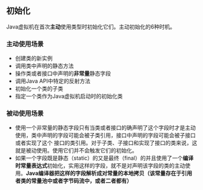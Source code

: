 ## 初始化  
Java虚拟机在首次**主动**使用类型时初始化它们。主动初始化的6种时机。
### 主动使用场景  
* 创建类的新实例  
* 调用类中声明的静态方法  
* 操作类或者接口中声明的**非常量**静态字段
* 调用Java API中特定的反射方法  
* 初始化一个类的子类  
* 指定一个类作为Java虚拟机启动时的初始化类  
### 被动使用场景  
* 使用一个非常量的静态字段只有当类或者接口的确声明了这个字段时才是主动使用，类中声明的字段可能会被子类引用，接口中声明的字段可能会被子接口或者实现了这个
接口的类引用。对于子类、子接口和实现了接口的类来说，这就是被动使用。使用它们并不会触发它们的初始化。  
* 如果一个字段既是静态（static）的又是最终（final）的并且使用了一个**编译时常量表达式**初始化，实用这样的字段，就不是对声明该字段的类的主动使用。**Java编译器把这样的字段解析成对常量的本地拷贝（该常量存在于引用者类的常量池中或者字节码流中，或者二者都有）**

